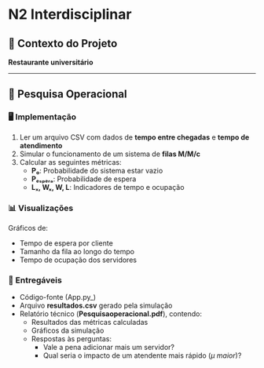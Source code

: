 # N2 Interdisciplinar

## 🏥 Contexto do Projeto
**Restaurante universitário**

---

## 🔢 Pesquisa Operacional
### 🖥️ Implementação
1. Ler um arquivo CSV com dados de **tempo entre chegadas** e **tempo de atendimento**
2. Simular o funcionamento de um sistema de **filas M/M/c**
3. Calcular as seguintes métricas:
   - **P₀**: Probabilidade do sistema estar vazio
   - **Pₑₛₚₑᵣₐ**: Probabilidade de espera
   - **Lₓ, Wₓ, W, L**: Indicadores de tempo e ocupação

### 📊 Visualizações
Gráficos de:
- Tempo de espera por cliente
- Tamanho da fila ao longo do tempo
- Tempo de ocupação dos servidores

### 📂 Entregáveis
- Código-fonte (App.py_)
- Arquivo **resultados.csv** gerado pela simulação
- Relatório técnico (**Pesquisaoperacional.pdf**), contendo:
  - Resultados das métricas calculadas
  - Gráficos da simulação
  - Respostas às perguntas:
    - Vale a pena adicionar mais um servidor?
    - Qual seria o impacto de um atendente mais rápido (_μ maior_)?


